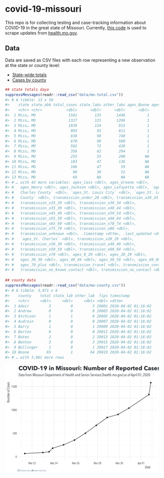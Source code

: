 
<!-- README.md is generated from README.Rmd. Please edit that file -->

# covid-19-missouri

<!-- badges: start -->

<!-- badges: end -->

This repo is for collecting testing and case-tracking information about
COVID-19 in the great state of Missouri. Currently, [this
code](R/scrape.R) is used to scrape updates from
[health.mo.gov](https://health.mo.gov).

## Data

Data are saved as CSV files with each row representing a new observation
at the state or county level:

  - [State-wide totals](data/mo-total.csv)
  - [Cases by county](data/mo-county.csv)

<!-- end list -->

``` r
## state totals daya
suppressMessages(readr::read_csv("data/mo-total.csv"))
#> # A tibble: 13 x 50
#>    state state_abb total_cases state_labs other_labs ages_Boone ages_Camden
#>    <chr> <chr>           <dbl>      <dbl>      <dbl>      <dbl>       <dbl>
#>  1 Miss… MO               1581        135       1446          1           1
#>  2 Miss… MO               1327        121       1206          1           1
#>  3 Miss… MO               1039        124        915          1           1
#>  4 Miss… MO                903         92        811          1           1
#>  5 Miss… MO                838         98        740          1           1
#>  6 Miss… MO                670         90        580          1          NA
#>  7 Miss… MO                502         72        430          1          NA
#>  8 Miss… MO                356         62        294          1          NA
#>  9 Miss… MO                255         55        200         NA          NA
#> 10 Miss… MO                183         47        136         NA          NA
#> 11 Miss… MO                106         47         59         NA          NA
#> 12 Miss… MO                 90         38         52         NA          NA
#> 13 Miss… MO                 69         NA         NA         NA          NA
#> # … with 43 more variables: ages_Cass <dbl>, ages_Greene <dbl>,
#> #   ages_Henry <dbl>, ages_Jackson <dbl>, ages_Lafayette <dbl>, `ages_St.
#> #   Charles County` <dbl>, `ages_St. Louis City` <dbl>, `ages_St. Louis
#> #   County` <dbl>, transmission_under_20 <dbl>, transmission_x20_24 <dbl>,
#> #   transmission_x25_29 <dbl>, transmission_x30_34 <dbl>,
#> #   transmission_x35_39 <dbl>, transmission_x40_44 <dbl>,
#> #   transmission_x45_49 <dbl>, transmission_x50_54 <dbl>,
#> #   transmission_x55_59 <dbl>, transmission_x60_64 <dbl>,
#> #   transmission_x65_69 <dbl>, transmission_x70_74 <dbl>,
#> #   transmission_x75_79 <dbl>, transmission_x80 <dbl>,
#> #   transmission_unknown <dbl>, .timestamp <dttm>, .last_updated <dttm>,
#> #   `ages_St. Charles` <dbl>, transmission_x20_29 <dbl>,
#> #   transmission_x30_39 <dbl>, transmission_x40_49 <dbl>,
#> #   transmission_x50_59 <dbl>, transmission_x60_69 <dbl>,
#> #   transmission_x70 <dbl>, ages_0_20 <dbl>, ages_20_29 <dbl>,
#> #   ages_30_39 <dbl>, ages_40_49 <dbl>, ages_50_59 <dbl>, ages_60_69 <dbl>,
#> #   ages_70_plus <dbl>, transmission_travel <dbl>, transmission_contact <dbl>,
#> #   transmission_no_known_contact <dbl>, transmission_no_contact <dbl>

## county data
suppressMessages(readr::read_csv("data/mo-county.csv"))
#> # A tibble: 3,071 x 6
#>    county    total state_lab other_lab  fips timestamp          
#>    <chr>     <dbl>     <dbl>     <dbl> <dbl> <dttm>             
#>  1 Adair         3         0         3 29001 2020-04-02 01:16:02
#>  2 Andrew        0         0         0 29003 2020-04-02 01:16:02
#>  3 Atchison      1         1         0 29005 2020-04-02 01:16:02
#>  4 Audrain       0         0         0 29007 2020-04-02 01:16:02
#>  5 Barry         1         0         1 29009 2020-04-02 01:16:02
#>  6 Barton        0         0         0 29011 2020-04-02 01:16:02
#>  7 Bates         2         0         2 29013 2020-04-02 01:16:02
#>  8 Benton        3         0         3 29015 2020-04-02 01:16:02
#>  9 Bollinger     1         0         1 29017 2020-04-02 01:16:02
#> 10 Boone        65         1        64 29019 2020-04-02 01:16:02
#> # … with 3,061 more rows
```

![](img/timeseries.png)
